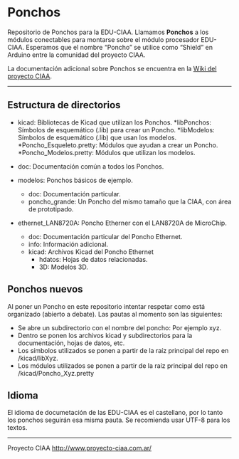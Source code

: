 Ponchos
=======

Repositorio de Ponchos para la EDU-CIAA.
Llamamos **Ponchos** a los módulos conectables para montarse sobre el 
módulo procesador EDU-CIAA. 
Esperamos que el nombre “Poncho” se utilice como “Shield” en Arduino 
entre la comunidad del proyecto CIAA.

La documentación adicional sobre Ponchos se encuentra en la 
[Wiki del proyecto CIAA](http://www.proyecto-ciaa.com.ar/devwiki/doku.php?id=desarrollo:edu-ciaa:ponchos).


---

Estructura de directorios
-------------------------

* kicad: Bibliotecas de Kicad que utilizan los Ponchos.
  *libPonchos: Símbolos de esquemático (.lib) para crear un Poncho.
  *libModelos: Símbolos de esquemático (.lib) que usan los modelos.
  *Poncho_Esqueleto.pretty: Módulos que ayudan a crear un Poncho.
  *Poncho_Modelos.pretty: Módulos que utilizan los modelos.

* doc: Documentación común a todos los Ponchos.

* modelos: Ponchos básicos de ejemplo.
  * doc: Documentación particular.
  * poncho_grande: Un Poncho del mismo tamaño que la CIAA, con área de prototipado.

* ethernet_LAN8720A: Poncho Etherner con el LAN8720A de MicroChip.
  * doc: Documentación particular del Poncho Ethernet.
  * info: Información adicional.
  * kicad: Archivos Kicad del Poncho Ethernet
    * hdatos: Hojas de datos relacionadas.
    * 3D: Modelos 3D. 

Ponchos nuevos
--------------

Al poner un Poncho en este repositorio intentar respetar como está organizado (abierto a debate). 
Las pautas al momento son las siguientes:

* Se abre un subdirectorio con el nombre del poncho: Por ejemplo xyz.
* Dentro se ponen los archivos kicad y subdirectorios para la documentación, hojas de datos, etc.
* Los símbolos utilizados se ponen a partir de la raíz principal del repo en /kicad/libXyz.
* Los módulos utilizados se ponen a partir de la raíz principal del repo en /kicad/Poncho_Xyz.pretty


Idioma
------
El idioma de documetación de las EDU-CIAA es el castellano, por lo tanto los 
ponchos seguirán esa misma pauta. Se recomienda usar UTF-8 para los textos.

---
Proyecto CIAA http://www.proyecto-ciaa.com.ar/

